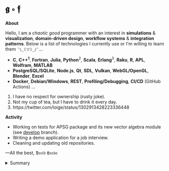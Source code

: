 # 𝖌 ∘ 𝖋

__About__

Hello, I am a _chaotic good_ programmer with an interest in  __simulations__ & __visualization__, __domain-driven design__, __workflow systems__ & __integration patterns__. Below is a list of technologies I currently use or I'm willing to learn them `¯\_(ツ)_/¯`&hellip;

- __C__, __C++<sup>1</sup>__, __Fortran__, __Julia__, __Python__<sup>2</sup>, __Scala__, __Erlang__<sup>3</sup>, __Raku__, __R__, __APL__, __Wolfram__, __MATLAB__
-  __PostgreSQL/SQLite__, __Node.js__, __Qt__, __SDL__, __Vulkan__, __WebGL/OpenGL__, __Blender__, __Excel__
-  __Docker__, __Debian/Windows__, __REST__, __Profiling/Debugging__, __CI/CD__ (GitHub Actions) &hellip;


<ol>
  <li>I have no respect for ownership (rusty joke).</li>
  <li>Not my cup of tea, but I have to drink it every day.</li>
  <li>https://twitter.com/loige/status/1302913428223336448</li>
</ol>


__Activity__
- Working on tests for APSG package and its new vector algebra module (see [develop](https://github.com/ondrolexa/apsg) branch). 
- Writing a demo application for a job interview.
- Cleaning and updating old repositories. 


  
&mdash;All the best, 𝕯𝔞𝔳𝔦𝔡 𝕷𝔞𝔫𝔡𝔞

<details>
<summary>Summary</summary>

<img src="http://www.madmusick.cz/obaly/darkthrone_under-a-funeral-moon-big.jpg" width="50%" />

</details>
